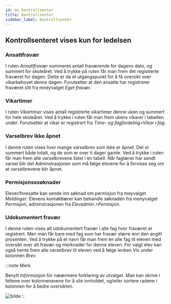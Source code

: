 ```yaml
---
id: ms_kontrollsenter
title: Kontrollsenter
sidebar_label: Kontrollsenter
---
```


## Kontrollsenteret vises kun for ledelsen

### Ansattfravær
I ruten _Ansattfravær_ summeres antall fraværende for dagens dato, og summert for skoleåret. Ved å trykke på ruten får man frem det registrerte fraværet for dagen. Dette er da et utgangspunkt for å få oversikt over vikarbehovet denne dagen. Forutsetter at den ansatte har registrerer fraværet sitt fra mneyvalget _Eget fravær_.

### Vikartimer
I ruten _Vikartimer_ vises antall registrerte vikartimer denne uken og summert for hele skoleåret. Ved å trykke i ruten får man frem ukens vikarer i tabellen under. Forutsetter at vikar er registrert fra _Time- og fagfordeling>Vikar i fag_.

### Varselbrev ikke åpnet
I denne ruten vises hvor mange varselbrev som ikke er åpnet. Det er summert både totalt, og de som er over ti dager gamle. Ved å trykke i ruten får man frem alle varselbrevene listet i en tabell. Når faglærer har sendt varsel blir det Adminstrasjonen som må følge elevene for å forvisse seg om at varselbrevene blir åpnet.

### Permisjonsssøknader 
Elever/foresatte kan sende inn søknad om permisjon fra meyvalget _Meldinger_. Elevens kontaktlærer kan behandle søknaden fra menyvalget _Permisjon_, adminstrasjonen fra _Elevadmin.>Permisjon_.

### Udokumentert fravær
I denne ruten vises alt udokumentert fravær i alle fag hvor fraværet er registrert. Men man får bare med fag som har fravær større enn den angitt prosenten. Ved å trykke på et navn får man frem en alle fag til eleven med oversikt over alt fravær og merknader for denne eleven. For valgt elev kan også hente frem alle varselbrev til eleven ved å følge lenken _Vis_ under kolonnen _Brev_.  

:::note Merk

Benytt  _Informasjon_ for næærmere forklaring av utvalget. Man kan skrive i feltene over kolonnenavene for å sile innholdet, og/eller sortere radene i kolonnen for å bedre oversikten.

![bilde](https://user-images.githubusercontent.com/80097133/149929575-aca951f4-3a36-4d13-84c6-f108cd0bb797.png)
::
